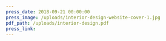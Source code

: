 ```yaml
---
press_date: 2018-09-21 00:00:00
press_image: /uploads/interior-design-website-cover-1.jpg
pdf_path: /uploads/interior-design.pdf
press_link:
---
```

